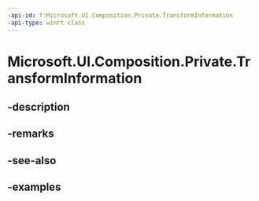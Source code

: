 ```yaml
---
-api-id: T:Microsoft.UI.Composition.Private.TransformInformation
-api-type: winrt class
---
```


# Microsoft.UI.Composition.Private.TransformInformation

<!--
public sealed class TransformInformation
-->


## -description

## -remarks

## -see-also

## -examples


